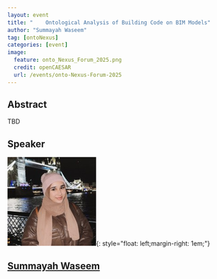 ```yaml
---
layout: event
title: "	Ontological Analysis of Building Code on BIM Models"
author: "Summayah Waseem"
tag: [ontoNexus]
categories: [event]
image:
  feature: onto_Nexus_Forum_2025.png
  credit: openCAESAR
  url: /events/onto-Nexus-Forum-2025
---
```


## Abstract

TBD

## Speaker

![Summayah Waseem](img/Waseem.jpeg){: style="float: left;margin-right: 1em;"}

<h2><a href="mailto:summayah.waseem@gmail.com">Summayah Waseem</a></h2>